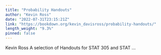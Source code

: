 ```yaml
---
title: "Probability Handouts"
author: "Kevin Ross"
date: "2022-07-31T23:15:21Z"
link: "https://bookdown.org/kevin_davisross/probability-handouts/"
length_weight: "9.3%"
pinned: false
---
```


Kevin Ross A selection of Handouts for STAT 305 and STAT ...
